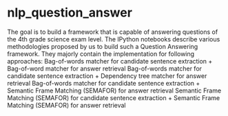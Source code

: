 # nlp_question_answer
The goal is to build a framework that is capable of answering questions of the 4th grade science exam level.  The IPython notebooks describe various methodologies proposed by us to build such a Question Answering framework.  They majorly contain the implementation for following approaches:  Bag-of-words matcher for candidate sentence extraction + Bag-of-word matcher for answer retrieval  Bag-of-words matcher for candidate sentence extraction + Dependency tree matcher for answer retrieval  Bag-of-words matcher for candidate sentence extraction + Semantic Frame Matching (SEMAFOR) for answer retrieval  Semantic Frame Matching (SEMAFOR) for candidate sentence extraction + Semantic Frame Matching (SEMAFOR) for answer retrieval
